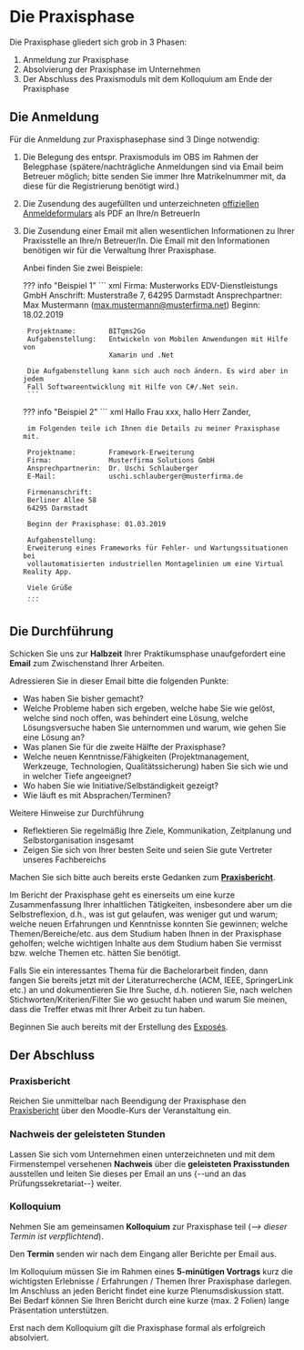 # Die Praxisphase

Die Praxisphase gliedert sich grob in 3 Phasen:

1. Anmeldung zur Praxisphase 
2. Absolvierung der Praxisphase im Unternehmen
3. Der Abschluss des Praxismoduls mit dem Kolloquium am Ende der Praxisphase



## Die Anmeldung

Für die Anmeldung zur Praxisphasephase sind 3 Dinge notwendig:

1. Die Belegung des entspr. Praxismoduls im OBS im Rahmen der Belegphase (spätere/nachträgliche Anmeldungen sind via Email beim Betreuer möglich; bitte senden Sie immer Ihre Matrikelnummer mit, da diese für die Registrierung benötigt wird.)
2. Die Zusendung des augefüllten und unterzeichneten [offiziellen Anmeldeformulars](https://fbi.h-da.de/fileadmin/Group_Dekanat/Dokumente/Fachbereich/Gremien/Group_Pruefungsausschuss/Formulare/Studenten/2023-01_Anmeldung_01_Praxisphase.pdf) als PDF an Ihre/n BetreuerIn
3. Die Zusendung einer Email mit allen wesentlichen Informationen zu Ihrer Praxisstelle an Ihre/n Betreuer/In. Die Email mit den Informationen benötigen wir für die Verwaltung Ihrer Praxisphase.

    Anbei finden Sie zwei Beispiele:

    ??? info "Beispiel 1"
        ``` xml
        Firma:              Musterworks EDV-Dienstleistungs GmbH
        Anschrift:          Musterstraße 7, 64295 Darmstadt
        Ansprechpartner:    Max Mustermann (max.mustermann@musterfirma.net)
        Beginn:             18.02.2019
        
        Projektname:        BITqms2Go
        Aufgabenstellung:   Entwickeln von Mobilen Anwendungen mit Hilfe von 
                            Xamarin und .Net
        
        Die Aufgabenstellung kann sich auch noch ändern. Es wird aber in jedem 
        Fall Softwareentwicklung mit Hilfe von C#/.Net sein.
        ```

    ??? info "Beispiel 2" 
        ``` xml
        Hallo Frau xxx,
        hallo Herr Zander,

        im Folgenden teile ich Ihnen die Details zu meiner Praxisphase mit.

        Projektname:        Framework-Erweiterung 
        Firma:              Musterfirma Solutions GmbH
        Ansprechpartnerin:  Dr. Uschi Schlauberger
        E-Mail:             uschi.schlauberger@musterfirma.de

        Firmenanschrift: 
        Berliner Allee 58
        64295 Darmstadt

        Beginn der Praxisphase: 01.03.2019

        Aufgabenstellung: 
        Erweiterung eines Frameworks für Fehler- und Wartungssituationen bei 
        vollautomatisierten industriellen Montagelinien um eine Virtual Reality App.

        Viele Grüße
        ...
        ```


## Die Durchführung

Schicken Sie uns zur **Halbzeit** Ihrer Praktikumsphase unaufgefordert eine **Email** zum Zwischenstand Ihrer Arbeiten.

Adressieren Sie in dieser Email bitte die folgenden Punkte:

* Was haben Sie bisher gemacht?
* Welche Probleme haben sich ergeben, welche habe Sie wie gelöst, welche sind noch offen, was behindert eine Lösung, welche Lösungsversuche haben Sie unternommen und warum, wie gehen Sie eine Lösung an?
* Was planen Sie für die zweite Hälfte der Praxisphase?
* Welche neuen Kenntnisse/Fähigkeiten (Projektmanagement, Werkzeuge, Technologien, Qualitätssicherung) haben Sie sich wie und in welcher Tiefe angeeignet?
* Wo haben Sie wie Initiative/Selbständigkeit gezeigt?
* Wie läuft es mit Absprachen/Terminen?


Weitere Hinweise zur Durchführung

* Reflektieren Sie regelmäßig Ihre Ziele, Kommunikation, Zeitplanung und Selbstorganisation insgesamt
* Zeigen Sie sich von Ihrer besten Seite und seien Sie gute Vertreter unseres Fachbereichs

Machen Sie sich bitte auch bereits erste Gedanken zum [**Praxisbericht**](./bericht.md).

Im Bericht der Praxisphase geht es einerseits um eine kurze Zusammenfassung Ihrer inhaltlichen Tätigkeiten, insbesondere aber um die Selbstreflexion, d.h., was ist gut gelaufen, was weniger gut und warum; welche neuen Erfahrungen und Kenntnisse konnten Sie gewinnen; welche Themen/Bereiche/etc. aus dem Studium haben Ihnen in der Praxisphase geholfen; welche wichtigen Inhalte aus dem Studium haben Sie vermisst bzw. welche Themen etc. hätten Sie benötigt.   

Falls Sie ein interessantes Thema für die Bachelorarbeit finden, dann fangen Sie bereits jetzt mit der Literaturrecherche (ACM, IEEE, SpringerLink etc.) an und dokumentieren Sie Ihre Suche, d.h. notieren Sie, nach welchen Stichworten/Kriterien/Filter Sie wo gesucht haben und warum Sie meinen, dass die Treffer etwas mit Ihrer Arbeit zu tun haben. 

Beginnen Sie auch bereits mit der Erstellung des [Exposés](./expose.md).


## Der Abschluss

### Praxisbericht
Reichen Sie unmittelbar nach Beendigung der Praxisphase den [Praxisbericht](./bericht.md) über den Moodle-Kurs der Veranstaltung ein.

### Nachweis der geleisteten Stunden
Lassen Sie sich vom Unternehmen einen unterzeichneten und mit dem Firmenstempel versehenen **Nachweis** über die **geleisteten Praxisstunden** ausstellen und leiten Sie dieses per Email an uns {--und an das Prüfungssekretariat--} weiter.

### Kolloquium
Nehmen Sie am gemeinsamen **Kolloquium** zur Praxisphase teil (_--> dieser Termin ist verpflichtend_). 

Den **Termin** senden wir nach dem Eingang aller Berichte per Email aus. 

Im Kolloquium müssen Sie im Rahmen eines **5-minütigen Vortrags** kurz die wichtigsten Erlebnisse / Erfahrungen / Themen Ihrer Praxisphase darlegen. Im Anschluss an jeden Bericht findet eine kurze Plenumsdiskussion statt. Bei Bedarf können Sie Ihren Bericht durch eine kurze (max. 2 Folien) lange Präsentation unterstützen. 

Erst nach dem Kolloquium gilt die Praxisphase formal als erfolgreich absolviert.

